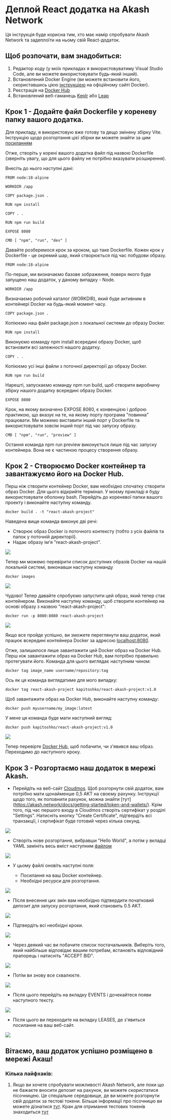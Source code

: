 # Деплой React додатка на Akash Network

Ця інструкція буде корисна тим, хто має намір спробувати Akash Network та задеплоїти на ньому свій React-додаток.

## Щоб розпочати, вам знадобиться:

1. Редактор коду (у моїх прикладах я використовуватиму Visual Studio Code, але ви можете використовувати будь-який інший).
2. Встановлений Docker Engine (ви можете встановити його, скориставшись цією [інструкцією](https://docs.docker.com/engine/install/) на офіційному сайті Docker).
3. Реєстрація на [Docker Hub](https://hub.docker.com/)
4. Встановлений веб-гаманець [Keplr](https://help.keplr.app/articles/installation-guide-for-keplr-extension-for-beginners) або [Leap](https://www.leapwallet.io/support/how-to-set-up-leap-wallet)

## Крок 1 - Додайте файл Dockerfile у кореневу папку вашого додатка.

Для прикладу, я використовую вже готову та дещо змінену збірку Vite. Інструкцію щодо розгортання цієї збірки ви можете знайти за цим [посиланням](https://vitejs.dev/guide/)

Отже, створіть у корені вашого додатка файл під назвою Dockerfile (зверніть увагу, що для цього файлу не потрібно вказувати розширення).

Внесіть до нього наступні дані:

```
FROM node:18-alpine

WORKDIR /app

COPY package.json .

RUN npm install

COPY . .

RUN npm run build

EXPOSE 8080

CMD [ "npm", "run", "dev" ]
```

Давайте розберемося крок за кроком, що таке Dockerfile. Кожен крок у Dockerfile - це окремий шар, який створюється під час побудови образу.

```
FROM node:18-alpine
```

По-перше, ми визначаємо базове зображення, поверх якого буде запущено наш додаток, у даному випадку - Node.

```
WORKDIR /app
```

Визначаємо робочий каталог (WORKDIR), який буде активним в контейнері Docker на будь-який момент часу.

```
COPY package.json .
```

Копіюємо наш файл package.json з локальної системи до образу Docker.

```
RUN npm install
```

Виконуємо команду npm install всередині образу Docker, щоб встановити всі залежності нашого додатку.

```
COPY . .
```

Копіюємо усі інші файли з поточної директорії до образу Docker.

```
RUN npm run build
```

Нарешті, запускаємо команду npm run build, щоб створити виробничу збірку нашого додатку всередині образу Docker.

```
EXPOSE 8080
```

Крок, на якому визначено EXPOSE 8080, є конвенцією і доброю практикою, що вказує на те, на якому порту програма "повинна" працювати. Ми можемо виставити інший порт у Dockerfile та використовувати зовсім інший порт під час запуску образу.

```
CMD [ "npm", "run", "preview" ]
```

Остання команда npm run preview виконується лише під час запуску контейнера. Вона не є частиною процесу створення образу.

## Крок 2 - Створюємо Docker контейнер та завантажуємо його на Docker Hub.

Перш ніж створити контейнер Docker, вам необхідно спочатку створити образ Docker. Для цього відкрийте термінал. У моєму прикладі я буду використовувати оболонку bash. Перейдіть до кореневої папки вашого проекту і виконайте наступну команду.

```
docker build . -t "react-akash-project"
```

Наведена вище команда виконує дві речі:

- Створює образ Docker із поточного контексту (тобто з усіх файлів та папок у поточній директорії).
- Надає образу ім'я "react-akash-project".

![](./public/image_1.png)

Тепер ми можемо перевірити список доступних образів Docker на нашій локальній системі, виконавши наступну команду

```
docker images
```

![](./public/image_2.png)

Чудово! Тепер давайте спробуємо запустити цей образ, який тепер стає контейнером. Виконайте наступну команду, щоб створити контейнер на основі образу з назвою "react-akash-project":

```
docker run -p 8080:8080 react-akash-project
```

![](./public/image_3.png)

Якщо все пройде успішно, ви зможете переглянути ваш додаток, який працює всередині контейнера Docker за адресою [localhost:8080](http://localhost:8080/).

Отже, залишилося лише завантажити цей Docker образ на Docker Hub. Перш ніж завантажити образ на Docker Hub, вам потрібно правильно протегувати його. Команда для цього виглядає наступним чином:

```
docker tag image_name username/repository:tag
```

Ось як ця команда виглядатиме для мого випадку:

```
docker tag react-akash-project kapitoshko/react-akash-project:v1.0
```

Щоб завантажити образ на Docker Hub, виконайте наступну команду:

```
docker push myusername/my_image:latest
```

У мене ця команда буде мати наступний вигляд:

```
docker push kapitoshko/react-akash-project:v1.0
```

![](./public/image_4.png)

Тепер перевірте [Docker Hub](https://hub.docker.com/), щоб побачити, чи з'явився ваш образ. Переходимо до наступного кроку.

## Крок 3 - Розгортаємо наш додаток в мережі Akash.

- Перейдіть на веб-сайт [Cloudmos](https://deploy.cloudmos.io/). Щоб розгорнути свій додаток, вам потрібно мати щонайменше 0,5 AKT на своєму рахунку. Інструкції щодо того, як поповнити рахунок, можна знайти [тут] (https://akash.network/docs/getting-started/token-and-wallets/). Крім того, під час першого входу в Cloudmos створіть сертифікат у розділі "Settings". Натисніть кнопку "Create Certificate", підтвердіть всі транзакції, і сертифікат буде готовий через кілька секунд.

![](./public/image_5.png)

- Створіть нове розгортання, вибравши "Hello World", а потім у вкладці YAML замініть весь вміст наступним [файлом](./deploy.yml)

![](./public/image_6.png)

- У цьому файлі оновіть наступні поля:

  - Посилання на ваш Docker контейнер.
  - Необхідні ресурси для розгортання.

![](./public/image_7.png)

- Після внесення цих змін вам необхідно підтвердити початковий депозит для запуску розгортання, який становить 0.5 AKT. 

![](./public/image_8.png)

- Підтвердіть всі необхідні кроки.

![](./public/image_9.png)

- Через деякий час ви побачите список постачальників. Виберіть того, який найбільше відповідає вашим потребам, встановіть відповідний прапорець і натисніть "ACCEPT BID".

![](./public/image_10.png)

- Потім ви знову все схвалюєте. 

![](./public/image_11.png)

- Після цього перейдіть на вкладку EVENTS і дочекайтеся появи наступного тексту.

![](./public/image_12.png)

- Після цього ви переходите на вкладку LEASES, де з'явиться посилання на ваш веб-сайт.

![](./public/image_13.png)

## Вітаємо, ваш додаток успішно розміщено в мережі Акаш!

### Кілька лайфхаків:

1. Якщо ви хочете спробувати можливості Akash Network, але поки що не бажаєте вносити депозит на рахунок, ви можете скористатися пісочницею. Це спеціальне середовище, де ви можете розгорнути свій додаток за тестові токени. Більше інформації про пісочницю ви можете дізнатися  [тут](https://akash.network/docs/deployments/sandbox/introduction/). Кран для отримання тестових токенів знаходиться [тут](https://faucet.sandbox-01.aksh.pw/)